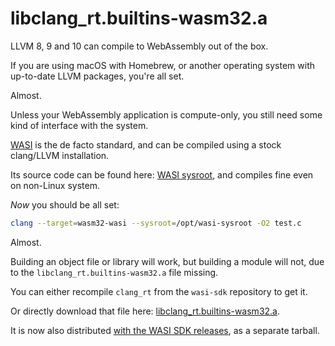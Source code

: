# libclang_rt.builtins-wasm32.a

LLVM 8, 9 and 10 can compile to WebAssembly out of the box.

If you are using macOS with Homebrew, or another operating system with up-to-date LLVM packages, you're all set.

Almost.

Unless your WebAssembly application is compute-only, you still need some kind of interface with the system.

[WASI](https://wasi.dev) is the de facto standard, and can be compiled using a stock clang/LLVM installation.

Its source code can be found here: [WASI sysroot](https://github.com/WebAssembly/wasi-sdk/releases), and compiles fine even on non-Linux system.

*Now* you should be all set:

```sh
clang --target=wasm32-wasi --sysroot=/opt/wasi-sysroot -O2 test.c
```

Almost.

Building an object file or library will work, but building a module will not, due to the `libclang_rt.builtins-wasm32.a` file missing.

You can either recompile `clang_rt` from the `wasi-sdk` repository to get it.

Or directly download that file here: [libclang_rt.builtins-wasm32.a](precompiled/).

It is now also distributed [with the WASI SDK releases](https://github.com/WebAssembly/wasi-sdk/releases), as a separate tarball.
